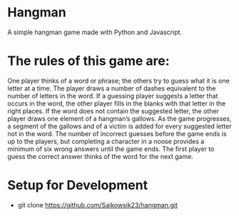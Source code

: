 # Hangman

A simple hangman game made with Python and Javascript.

# The rules of this game are:

One player thinks of a word or phrase; the others try to guess what it is one letter at a time. The player draws a number of dashes equivalent to the number of letters in the word. If a guessing player suggests a letter that occurs in the word, the other player fills in the blanks with that letter in the right places. If the word does not contain the suggested letter, the other player draws one element of a hangman’s gallows. As the game progresses, a segment of the gallows and of a victim is added for every suggested letter not in the word. The number of incorrect guesses before the game ends is up to the players, but completing a character in a noose provides a minimum of six wrong answers until the game ends. The first player to guess the correct answer thinks of the word for the next game.

# Setup for Development

* git clone https://github.com/Saikowsik23/hangman.git

